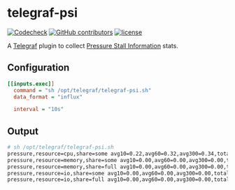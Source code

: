 # telegraf-psi

[![Codecheck](https://github.com/x70b1/telegraf-psi/workflows/Codecheck/badge.svg?branch=master)](https://github.com/x70b1/telegraf-psi/actions)
[![GitHub contributors](https://img.shields.io/github/contributors/x70b1/telegraf-psi.svg)](https://github.com/x70b1/telegraf-psi/graphs/contributors)
[![license](https://img.shields.io/github/license/x70b1/telegraf-psi.svg)](https://github.com/x70b1/telegraf-psi/blob/master/LICENSE)

A [Telegraf](https://github.com/influxdata/telegraf) plugin to collect [Pressure Stall Information](https://www.kernel.org/doc/html/latest/accounting/psi.html) stats.


## Configuration

```ini
[[inputs.exec]]
  command = "sh /opt/telegraf/telegraf-psi.sh"
  data_format = "influx"

  interval = "10s"
```


## Output

```sh
# sh /opt/telegraf/telegraf-psi.sh
pressure,resource=cpu,share=some avg10=0.22,avg60=0.32,avg300=0.34,total=43903342529
pressure,resource=memory,share=some avg10=0.00,avg60=0.00,avg300=0.00,total=2493
pressure,resource=memory,share=full avg10=0.00,avg60=0.00,avg300=0.00,total=11
pressure,resource=io,share=some avg10=0.00,avg60=0.00,avg300=0.00,total=3610026058
pressure,resource=io,share=full avg10=0.00,avg60=0.00,avg300=0.00,total=316119428
```
